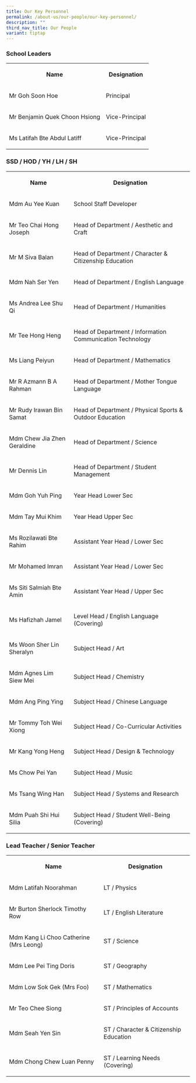 ```yaml
---
title: Our Key Personnel
permalink: /about-us/our-people/our-key-personnel/
description: ""
third_nav_title: Our People
variant: tiptap
---
```

<h3>School Leaders</h3>
<table style="minWidth: 50px">
<colgroup>
<col>
<col>
</colgroup>
<tbody>
<tr>
<th rowspan="1" colspan="1">
<p>Name</p>
</th>
<th rowspan="1" colspan="1">
<p>Designation</p>
</th>
</tr>
<tr>
<td rowspan="1" colspan="1">
<p>Mr Goh Soon Hoe</p>
</td>
<td rowspan="1" colspan="1">
<p>Principal</p>
</td>
</tr>
<tr>
<td rowspan="1" colspan="1">
<p>Mr Benjamin Quek Choon Hsiong</p>
</td>
<td rowspan="1" colspan="1">
<p>Vice-Principal</p>
</td>
</tr>
<tr>
<td rowspan="1" colspan="1">
<p>Ms Latifah Bte Abdul Latiff</p>
</td>
<td rowspan="1" colspan="1">
<p>Vice-Principal</p>
</td>
</tr>
</tbody>
</table>
<h3>SSD / HOD / YH / LH / SH</h3>
<table style="minWidth: 50px">
<colgroup>
<col>
<col>
</colgroup>
<tbody>
<tr>
<th rowspan="1" colspan="1">
<p>Name</p>
</th>
<th rowspan="1" colspan="1">
<p>Designation</p>
</th>
</tr>
<tr>
<td rowspan="1" colspan="1">
<p>Mdm Au Yee Kuan</p>
</td>
<td rowspan="1" colspan="1">
<p>School Staff Developer</p>
</td>
</tr>
<tr>
<td rowspan="1" colspan="1">
<p>Mr Teo Chai Hong Joseph</p>
</td>
<td rowspan="1" colspan="1">
<p>Head of Department / Aesthetic and Craft</p>
</td>
</tr>
<tr>
<td rowspan="1" colspan="1">
<p>Mr M Siva Balan</p>
</td>
<td rowspan="1" colspan="1">
<p>Head of Department / Character &amp; Citizenship Education</p>
</td>
</tr>
<tr>
<td rowspan="1" colspan="1">
<p>Mdm Nah Ser Yen</p>
</td>
<td rowspan="1" colspan="1">
<p>Head of Department / English Language</p>
</td>
</tr>
<tr>
<td rowspan="1" colspan="1">
<p>Ms Andrea Lee Shu Qi</p>
</td>
<td rowspan="1" colspan="1">
<p>Head of Department / Humanities</p>
</td>
</tr>
<tr>
<td rowspan="1" colspan="1">
<p>Mr Tee Hong Heng</p>
</td>
<td rowspan="1" colspan="1">
<p>Head of Department / Information Communication Technology</p>
</td>
</tr>
<tr>
<td rowspan="1" colspan="1">
<p>Ms Liang Peiyun</p>
</td>
<td rowspan="1" colspan="1">
<p>Head of Department / Mathematics</p>
</td>
</tr>
<tr>
<td rowspan="1" colspan="1">
<p>Mr R Azmann B A Rahman</p>
</td>
<td rowspan="1" colspan="1">
<p>Head of Department / Mother Tongue Language</p>
</td>
</tr>
<tr>
<td rowspan="1" colspan="1">
<p>Mr Rudy Irawan Bin Samat</p>
</td>
<td rowspan="1" colspan="1">
<p>Head of Department / Physical Sports &amp; Outdoor Education</p>
</td>
</tr>
<tr>
<td rowspan="1" colspan="1">
<p>Mdm Chew Jia Zhen Geraldine</p>
</td>
<td rowspan="1" colspan="1">
<p>Head of Department / Science</p>
</td>
</tr>
<tr>
<td rowspan="1" colspan="1">
<p>Mr Dennis Lin</p>
</td>
<td rowspan="1" colspan="1">
<p>Head of Department / Student Management</p>
</td>
</tr>
<tr>
<td rowspan="1" colspan="1">
<p>Mdm Goh Yuh Ping</p>
</td>
<td rowspan="1" colspan="1">
<p>Year Head Lower Sec</p>
</td>
</tr>
<tr>
<td rowspan="1" colspan="1">
<p>Mdm Tay Mui Khim
<br>
</p>
</td>
<td rowspan="1" colspan="1">
<p>Year Head Upper Sec</p>
</td>
</tr>
<tr>
<td rowspan="1" colspan="1">
<p>Ms Rozilawati Bte Rahim</p>
</td>
<td rowspan="1" colspan="1">
<p>Assistant Year Head / Lower Sec</p>
</td>
</tr>
<tr>
<td rowspan="1" colspan="1">
<p>Mr Mohamed Imran</p>
</td>
<td rowspan="1" colspan="1">
<p>Assistant Year Head / Lower Sec</p>
</td>
</tr>
<tr>
<td rowspan="1" colspan="1">
<p>Ms Siti Salmiah Bte Amin</p>
</td>
<td rowspan="1" colspan="1">
<p>Assistant Year Head / Upper Sec</p>
</td>
</tr>
<tr>
<td rowspan="1" colspan="1">
<p>Ms Hafizhah Jamel</p>
</td>
<td rowspan="1" colspan="1">
<p>Level Head / English Language (Covering)</p>
</td>
</tr>
<tr>
<td rowspan="1" colspan="1">
<p>Ms Woon Sher Lin Sheralyn</p>
</td>
<td rowspan="1" colspan="1">
<p>Subject Head / Art</p>
</td>
</tr>
<tr>
<td rowspan="1" colspan="1">
<p>Mdm Agnes Lim Siew Mei</p>
</td>
<td rowspan="1" colspan="1">
<p>Subject Head / Chemistry</p>
</td>
</tr>
<tr>
<td rowspan="1" colspan="1">
<p>Mdm Ang Ping Ying</p>
</td>
<td rowspan="1" colspan="1">
<p>Subject Head / Chinese Language</p>
</td>
</tr>
<tr>
<td rowspan="1" colspan="1">
<p>Mr Tommy Toh Wei Xiong</p>
</td>
<td rowspan="1" colspan="1">
<p>Subject Head / Co-Curricular Activities</p>
</td>
</tr>
<tr>
<td rowspan="1" colspan="1">
<p>Mr Kang Yong Heng</p>
</td>
<td rowspan="1" colspan="1">
<p>Subject Head / Design &amp; Technology</p>
</td>
</tr>
<tr>
<td rowspan="1" colspan="1">
<p>Ms Chow Pei Yan</p>
</td>
<td rowspan="1" colspan="1">
<p>Subject Head / Music</p>
</td>
</tr>
<tr>
<td rowspan="1" colspan="1">
<p>Ms Tsang Wing Han</p>
</td>
<td rowspan="1" colspan="1">
<p>Subject Head / Systems and Research</p>
</td>
</tr>
<tr>
<td rowspan="1" colspan="1">
<p>Mdm Puah Shi Hui Silia</p>
</td>
<td rowspan="1" colspan="1">
<p>Subject Head / Student Well-Being (Covering)</p>
</td>
</tr>
</tbody>
</table>
<h3>Lead Teacher / Senior Teacher</h3>
<table style="minWidth: 50px">
<colgroup>
<col>
<col>
</colgroup>
<tbody>
<tr>
<th rowspan="1" colspan="1">
<p>Name</p>
</th>
<th rowspan="1" colspan="1">
<p>Designation</p>
</th>
</tr>
<tr>
<td rowspan="1" colspan="1">
<p>Mdm Latifah Noorahman</p>
</td>
<td rowspan="1" colspan="1">
<p>LT / Physics</p>
</td>
</tr>
<tr>
<td rowspan="1" colspan="1">
<p>Mr Burton Sherlock Timothy Row</p>
</td>
<td rowspan="1" colspan="1">
<p>LT / English Literature</p>
</td>
</tr>
<tr>
<td rowspan="1" colspan="1">
<p>Mdm Kang Li Choo Catherine (Mrs Leong)</p>
</td>
<td rowspan="1" colspan="1">
<p>ST / Science</p>
</td>
</tr>
<tr>
<td rowspan="1" colspan="1">
<p>Mdm Lee Pei Ting Doris</p>
</td>
<td rowspan="1" colspan="1">
<p>ST / Geography</p>
</td>
</tr>
<tr>
<td rowspan="1" colspan="1">
<p>Mdm Low Sok Gek (Mrs Foo)</p>
</td>
<td rowspan="1" colspan="1">
<p>ST / Mathematics</p>
</td>
</tr>
<tr>
<td rowspan="1" colspan="1">
<p>Mr Teo Chee Siong</p>
</td>
<td rowspan="1" colspan="1">
<p>ST / Principles of Accounts</p>
</td>
</tr>
<tr>
<td rowspan="1" colspan="1">
<p>Mdm Seah Yen Sin</p>
</td>
<td rowspan="1" colspan="1">
<p>ST / Character &amp; Citizenship Education</p>
</td>
</tr>
<tr>
<td rowspan="1" colspan="1">
<p>Mdm Chong Chew Luan Penny</p>
</td>
<td rowspan="1" colspan="1">
<p>ST / Learning Needs (Covering)</p>
</td>
</tr>
</tbody>
</table>
<p></p>